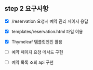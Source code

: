 ## step 2 요구사항
- [x] /reservation 요청시 예약 관리 페이지 응답 
- [x] templates/reservation.html 파일 이용
- [x] Thymeleaf 템플릿엔진 활용
  

- [ ] 예약 페이지 요청 메서드 구현
- [ ] 예약 목록 조회 api 구현
